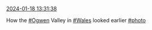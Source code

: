 [2024-01-18 13:31:38](https://mstdn.social/@hill_wanderer/111777198772121242)

How the <a href="https://mstdn.social/tags/Ogwen" class="mention hashtag" rel="tag">#Ogwen</a> Valley in <a href="https://mstdn.social/tags/Wales" class="mention hashtag" rel="tag">#Wales</a> looked earlier <a href="https://mstdn.social/tags/photo" class="mention hashtag" rel="tag">#photo</a>